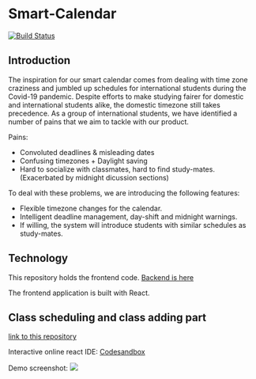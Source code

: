 # Smart-Calendar

[![Build Status](https://travis-ci.org/Clumsyndicate/Smart-Calendar-Frontend.svg?branch=main)](https://travis-ci.org/Clumsyndicate/Smart-Calendar-Frontend)

## Introduction

The inspiration for our smart calendar comes from dealing with time zone craziness and jumbled up schedules for international students during the Covid-19 pandemic. Despite efforts to make studying fairer for domestic and international students alike, the domestic timezone still takes precedence. As a group of international students, we have identified a number of pains that we aim to tackle with our product. 

Pains:
 - Convoluted deadlines & misleading dates
 - Confusing timezones + Daylight saving 
 - Hard to socialize with classmates, hard to find study-mates. (Exacerbated by midnight dicussion sections)

To deal with these problems, we are introducing the following features:
 - Flexible timezone changes for the calendar.
 - Intelligent deadline management, day-shift and midnight warnings. 
 - If willing, the system will introduce students with similar schedules as study-mates.

## Technology 

This repository holds the frontend code. [Backend is here](https://github.com/Clumsyndicate/Smart-Calendar-backend)

The frontend application is built with React.

## Class scheduling and class adding part
[link to this repository](https://github.com/Clumsyndicate/Smart-Calendar-Frontend/blob/main/egglender-class)

Interactive online react IDE: [Codesandbox](https://codesandbox.io/s/ucla-class-scheduler-v2-gp43m)

Demo screenshot:
![](https://github.com/Clumsyndicate/Smart-Calendar-Frontend/raw/main/egglender-class/Screenshot/Demo_v2.png)
